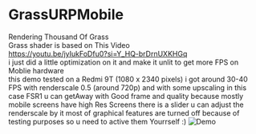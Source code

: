 # GrassURPMobile
 Rendering Thousand Of Grass 
 <br>
Grass shader is based on This Video
 <br>
https://youtu.be/jyIukFoDfu0?si=Y_HQ-brDrnUXKHGq 
<br>
i just did a little optimization on it and make it unlit to get more FPS on Moblie hardware
<br>
this demo tested on a Redmi 9T (1080 x 2340 pixels) i got around 30-40 FPS with renderscale 0.5 (around 720p) and with some upscaling in this case FSR1 u can getAway with Good frame and quality  because mostly mobile screens have high Res Screens
there is a slider u can adjust the renderscale by it 
most of graphical features are turned off because of testing purposes so u need to active them Yourrself :)
![Demo](https://github.com/user-attachments/assets/69407bb3-0937-48de-bc5e-89551317d6d9)
